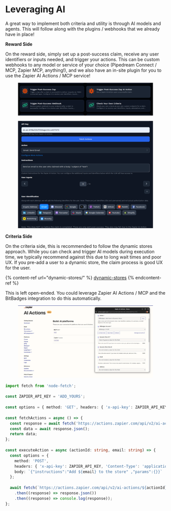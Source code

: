 # Leveraging AI

A great way to implement both criteria and utility is through AI models and agents. This will follow along with the plugins / webhooks that we already have in place!

**Reward Side**

On the reward side, simply set up a post-success claim, receive any user identifiers or inputs needed, and trigger your actions. This can be custom webhooks to any model or service of your choice (Pipedream Connect / MCP, Zapier MCP, anything!), and we also have an in-site plugin for you to use the Zapier AI Actions / MCP service!

<figure><img src="../../.gitbook/assets/image (1) (1) (1) (1) (1).png" alt=""><figcaption></figcaption></figure>

<figure><img src="../../.gitbook/assets/image (2) (1).png" alt=""><figcaption></figcaption></figure>

**Criteria Side**

On the criteria side, this is recommended to follow the dynamic stores approach. While you can check and trigger AI models during execution time, we typically recommend against this due to long wait times and poor UX. If you pre-add a user to a dynamic store, the claim process is good UX for the user.

{% content-ref url="dynamic-stores/" %}
[dynamic-stores](dynamic-stores/)
{% endcontent-ref %}

This is left open-ended. You could leverage Zapier AI Actions / MCP and the BitBadges integration to do this automatically.

<figure><img src="../../.gitbook/assets/image (3).png" alt=""><figcaption></figcaption></figure>

```typescript
import fetch from 'node-fetch';

const ZAPIER_API_KEY = 'ADD_YOURS';

const options = { method: 'GET', headers: { 'x-api-key': ZAPIER_API_KEY } };

const fetchActions = async () => {
  const response = await fetch('https://actions.zapier.com/api/v2/ai-actions/', options);
  const data = await response.json();
  return data;
};

const executeAction = async (actionId: string, email: string) => {
  const options = {
    method: 'POST',
    headers: { 'x-api-key': ZAPIER_API_KEY, 'Content-Type': 'application/json' },
    body: `{"instructions":"Add ${email} to the store" ,"params":{}}`
  };

  await fetch(`https://actions.zapier.com/api/v2/ai-actions/${actionId}/execute/`, options)
    .then((response) => response.json())
    .then((response) => console.log(response));
};
```
